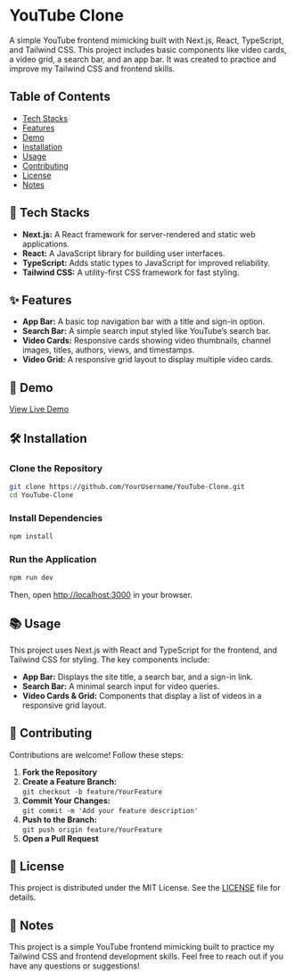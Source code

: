 # YouTube Clone

A simple YouTube frontend mimicking built with Next.js, React, TypeScript, and Tailwind CSS. This project includes basic components like video cards, a video grid, a search bar, and an app bar. It was created to practice and improve my Tailwind CSS and frontend skills.

## Table of Contents

- [Tech Stacks](#tech-stacks)
- [Features](#features)
- [Demo](#demo)
- [Installation](#installation)
- [Usage](#usage)
- [Contributing](#contributing)
- [License](#license)
- [Notes](#notes)

## 🔧 Tech Stacks

- **Next.js:** A React framework for server-rendered and static web applications.
- **React:** A JavaScript library for building user interfaces.
- **TypeScript:** Adds static types to JavaScript for improved reliability.
- **Tailwind CSS:** A utility-first CSS framework for fast styling.

## ✨ Features

- **App Bar:** A basic top navigation bar with a title and sign-in option.
- **Search Bar:** A simple search input styled like YouTube’s search bar.
- **Video Cards:** Responsive cards showing video thumbnails, channel images, titles, authors, views, and timestamps.
- **Video Grid:** A responsive grid layout to display multiple video cards.

## 🚀 Demo

[View Live Demo](https://youtube-clone-frontend-liart.vercel.app/)


## 🛠️ Installation

### Clone the Repository

```bash
git clone https://github.com/YourUsername/YouTube-Clone.git
cd YouTube-Clone
```

### Install Dependencies

```bash
npm install
```

### Run the Application

```bash
npm run dev
```

Then, open [http://localhost:3000](http://localhost:3000) in your browser.

## 📚 Usage

This project uses Next.js with React and TypeScript for the frontend, and Tailwind CSS for styling. The key components include:
- **App Bar:** Displays the site title, a search bar, and a sign-in link.
- **Search Bar:** A minimal search input for video queries.
- **Video Cards & Grid:** Components that display a list of videos in a responsive grid layout.

## 🤝 Contributing

Contributions are welcome! Follow these steps:

1. **Fork the Repository**
2. **Create a Feature Branch:**  
   `git checkout -b feature/YourFeature`
3. **Commit Your Changes:**  
   `git commit -m 'Add your feature description'`
4. **Push to the Branch:**  
   `git push origin feature/YourFeature`
5. **Open a Pull Request**

## 📄 License

This project is distributed under the MIT License. See the [LICENSE](LICENSE) file for details.

## 📝 Notes

This project is a simple YouTube frontend mimicking built to practice my Tailwind CSS and frontend development skills. Feel free to reach out if you have any questions or suggestions!
```
